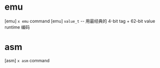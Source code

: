 # emu

[emu] `x emu` command
[emu] `value_t` -- 用最经典的 4-bit tag + 62-bit value runtime 编码

# asm

[asm] `x asm` command
